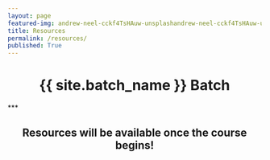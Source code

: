 ```yaml
---
layout: page
featured-img: andrew-neel-cckf4TsHAuw-unsplashandrew-neel-cckf4TsHAuw-unsplash
title: Resources
permalink: /resources/
published: True
---
```


<h1 style="text-align: center;">{{ site.batch_name }} Batch</h1>
***
<h2 style="text-align: center;">Resources will be available once the course begins!</h2>
<!-- 
## Day 1 - Introduction

- [Quiz 1]({{ site.quiz_1 }})
- Deadline:- 14 Nov 2019

*** 

## Day 2 - Conditional And Looping Constructs

- [Quiz 2]({{ site.quiz_2 }})
- [Assignment 2]({{ site.assignment_2 }})
- Deadline:- 15 Nov 2019
- [Homework]({{ site.homework }})

***



## Day 3 - Data Structures

- [Quiz 3]({{ site.quiz_3 }})
- [Assignment 3]({{ site.assignment_3 }})
- Deadline:- 17 Nov 2019

***
## Day 4 - Functions

- [Quiz 4]({{ site.quiz_4 }})
- [Assignment 4]({{ site.assignment_4 }})
- Deadline:- 17 Nov 2019 (5:00 PM)

***  


#### All submission deadlines are by 9:59 AM, unless mentioned otherwise.
-->